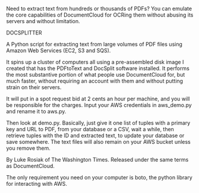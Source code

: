 Need to extract text from hundreds or thousands of PDFs? You can emulate the core capabilities of DocumentCloud for OCRing them without abusing its servers and without limitation.

DOCSPLITTER

A Python script for extracting text from large volumes of PDF files using Amazon Web Services (EC2, S3 and SQS).

It spins up a cluster of computers all using a pre-assembled disk image I created that has the PDFtoText and DocSplit software installed. It performs the most substantive portion of what people use DocumentCloud for, but much faster, without requiring an account with them and without putting strain on their servers. 

It will put in a spot request bid at 2 cents an hour per machine, and you will be responsible for the charges. Input your AWS credentials in aws_demo.py and rename it to aws.py.

Then look at demo.py. Basically, just give it one list of tuples with a primary key and URL to PDF, from your database or a CSV, wait a while, then retrieve tuples with the ID and extracted text, to update your database or save somewhere. The text files will also remain on your AWS bucket unless you remove them.

By Luke Rosiak of The Washington Times. Released under the same terms as DocumentCloud.

The only requirement you need on your computer is boto, the python library for interacting with AWS.
